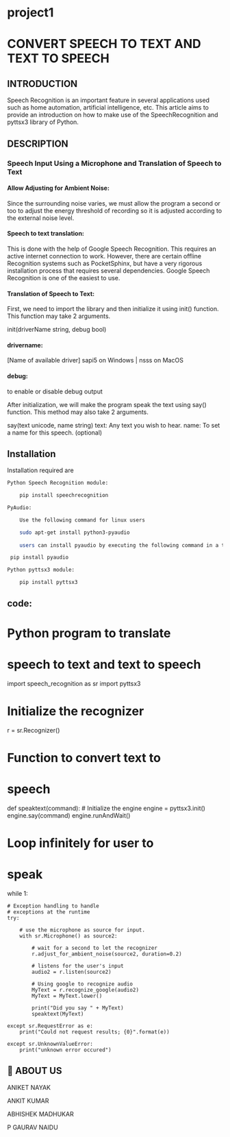 # project1

# CONVERT SPEECH TO TEXT AND TEXT TO SPEECH
## INTRODUCTION
Speech Recognition is an important feature in several applications used such as home automation, artificial intelligence, etc. This article aims to provide an introduction on how to make use of the SpeechRecognition and pyttsx3 library of Python.


## DESCRIPTION


### Speech Input Using a Microphone and Translation of Speech to Text




#### Allow Adjusting for Ambient Noise:
 Since the surrounding noise varies, we must allow the program a second or too to adjust the energy threshold of recording so it is adjusted according to the external noise level.
#### Speech to text translation:
 This is done with the help of Google Speech Recognition. This requires an active internet connection to work. However, there are certain offline Recognition systems such as PocketSphinx, but have a very rigorous installation process that requires several dependencies. Google Speech Recognition is one of the easiest to use.
#### Translation of Speech to Text:

First, we need to import the library and then initialize it using init() function. This function may take 2 arguments.

init(driverName string, debug bool)

#### drivername:
 [Name of available driver] sapi5 on Windows | nsss on MacOS

#### debug:
 to enable or disable debug output

After initialization, we will make the program speak the text using say() function.
This method may also take 2 arguments.

say(text unicode, name string)
text: Any text you wish to hear.
name: To set a name for this speech. (optional)
## Installation

Installation required are

```bash
Python Speech Recognition module:

    pip install speechrecognition

PyAudio:

    Use the following command for linux users

    sudo apt-get install python3-pyaudio
 
    users can install pyaudio by executing the following command in a terminal

 pip install pyaudio

Python pyttsx3 module:

    pip install pyttsx3
```
## code:
# Python program to translate
# speech to text and text to speech


import speech_recognition as sr
import pyttsx3

# Initialize the recognizer
r = sr.Recognizer()


# Function to convert text to
# speech
def speaktext(command):
    # Initialize the engine
    engine = pyttsx3.init()
    engine.say(command)
    engine.runAndWait()


# Loop infinitely for user to
# speak

while 1:

    # Exception handling to handle
    # exceptions at the runtime
    try:

        # use the microphone as source for input.
        with sr.Microphone() as source2:

            # wait for a second to let the recognizer
            r.adjust_for_ambient_noise(source2, duration=0.2)

            # listens for the user's input
            audio2 = r.listen(source2)

            # Using google to recognize audio
            MyText = r.recognize_google(audio2)
            MyText = MyText.lower()

            print("Did you say " + MyText)
            speaktext(MyText)

    except sr.RequestError as e:
        print("Could not request results; {0}".format(e))

    except sr.UnknownValueError:
        print("unknown error occured")

## 🚀 ABOUT US
ANIKET NAYAK

ANKIT KUMAR

ABHISHEK MADHUKAR

P GAURAV NAIDU


